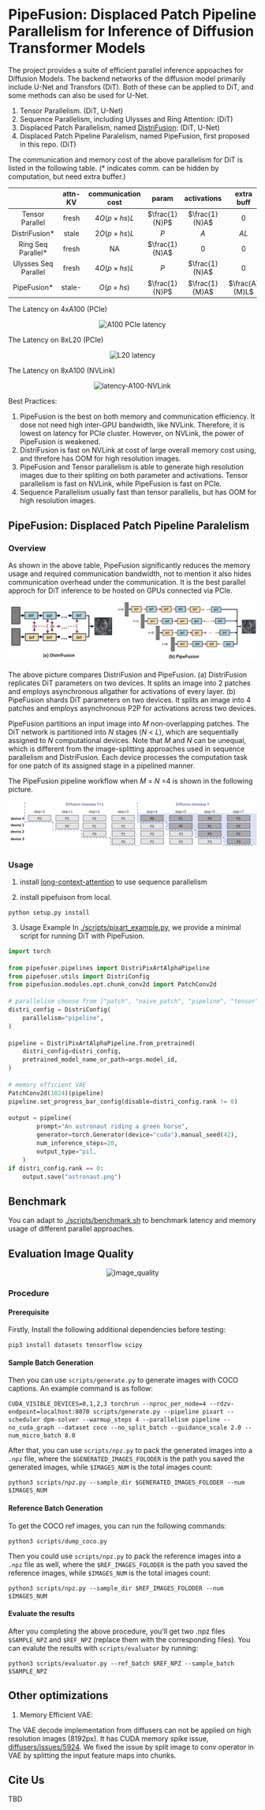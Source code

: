 # PipeFusion: Displaced Patch Pipeline Parallelism for Inference of Diffusion Transformer Models

The project provides a suite of efficient parallel inference appoaches for Diffusion Models.
The backend networks of the diffusion model primarily include U-Net and Transfors (DiT). Both of these can be applied to DiT, and some methods can also be used for U-Net.

1. Tensor Parallelism. (DiT, U-Net)
2. Sequence Parallelism, including Ulysses and Ring Attention: (DiT)
3. Displaced Patch Parallelism, named [DistriFusion](https://arxiv.org/abs/2402.19481): (DiT, U-Net)
4. Displaced Patch Pipeline Paralelism, named PipeFusion, first proposed in this repo. (DiT)

The communication and memory cost of the above parallelism for DiT is listed in the following table. (* indicates comm. can be hidden by computation, but need extra buffer.)

<div align="center">

|          | attn-KV | communication cost | param | activations | extra buff |
|:--------:|:-------:|:-----------------:|:-----:|:-----------:|:----------:|
| Tensor Parallel | fresh | $4O(p \times hs)L$ | $\frac{1}{N}P$ | $\frac{1}{N}A$ | 0 |
| DistriFusion* | stale | $2O(p \times hs)L$ | $P$ | $A$ | $AL$ |
| Ring Seq Parallel* | fresh | NA | $\frac{1}{N}A$ | 0 | 0 |
| Ulysses Seq Parallel | fresh | $4O(p \times hs)L$ | $P$ | $\frac{1}{N}A$ | 0 |
| PipeFusion* | stale- | $O(p \times hs)$ | $\frac{1}{N}P$ | $\frac{1}{M}A$ | $\frac{A}{M}L$ |

</div>

The Latency on 4xA100 (PCIe)

<div align="center">
    <img src="./assets/latency-A100-PCIe.jpg" alt="A100 PCIe latency">
</div>

The Latency on 8xL20 (PCIe)

<div align="center">
    <img src="./assets/latency-L20.jpg" alt="L20 latency">
</div>

The Latency on 8xA100 (NVLink)

<div align="center">
    <img src="./assets/latency-A100-NVLink.jpg" alt="latency-A100-NVLink">
</div>

Best Practices:

1. PipeFusion is the best on both memory and communication efficiency. It dose not need high inter-GPU bandwidth, like NVLink. Therefore, it is lowest on latency for PCIe cluster. However, on NVLink, the power of PipeFusion is weakened.
2. DistriFusion is fast on NVLink at cost of large overall memory cost using, and threfore has OOM for high resolution images.
3. PipeFusion and Tensor parallelism is able to generate high resolution images due to their spliting on both parameter and activations. Tensor parallelism is fast on NVLink, while PipeFusion is fast on PCIe. 
4. Sequence Parallelism usually fast than tensor parallelis, but has OOM for 
high resolution images.


##  PipeFusion: Displaced Patch Pipeline Paralelism

### Overview

As shown in the above table, PipeFusion significantly reduces the memory usage and required communication bandwidth, not to mention it also hides communication overhead under the communication.
It is the best parallel approch for DiT inference to be hosted on GPUs connected via PCIe.

<div align="center">
    <img src="./assets/overview.jpg" alt="PipeFusion Image">
</div>

The above picture compares DistriFusion and PipeFusion.
(a) DistriFusion replicates DiT parameters on two devices. 
It splits an image into 2 patches and employs asynchronous allgather for activations of every layer.
(b) PipeFusion shards DiT parameters on two devices.
It splits an image into 4 patches and employs asynchronous P2P for activations across two devices.


PipeFusion partitions an input image into $M$ non-overlapping patches.
The DiT network is partitioned into $N$ stages ($N$ < $L$), which are sequentially assigned to $N$ computational devices. 
Note that $M$ and $N$ can be unequal, which is different from the image-splitting approaches used in sequence parallelism and DistriFusion.
Each device processes the computation task for one patch of its assigned stage in a pipelined manner. 

The PipeFusion pipeline workflow when $M$ = $N$ =4 is shown in the following picture.

<div align="center">
    <img src="./assets/pipefusion.jpg" alt="Pipeline Image">
</div>


### Usage

1. install [long-context-attention](https://github.com/feifeibear/long-context-attention) to use sequence parallelism

2. install pipefuison from local.
```
python setup.py install
```

3. Usage Example
In [./scripts/pixart_example.py](./scripts/pixart_example.py), we provide a minimal script for running DiT with PipeFusion.

```python
import torch

from pipefuser.pipelines import DistriPixArtAlphaPipeline
from pipefuser.utils import DistriConfig
from pipefusion.modules.opt.chunk_conv2d import PatchConv2d

# parallelism choose from ["patch", "naive_patch", "pipeline", "tensor"],
distri_config = DistriConfig(
    parallelism="pipeline",
)

pipeline = DistriPixArtAlphaPipeline.from_pretrained(
    distri_config=distri_config,
    pretrained_model_name_or_path=args.model_id,
)

# memory efficient VAE
PatchConv2d(1024)(pipeline)
pipeline.set_progress_bar_config(disable=distri_config.rank != 0)

output = pipeline(
        prompt="An astronaut riding a green horse",
        generator=torch.Generator(device="cuda").manual_seed(42),
        num_inference_steps=20,
        output_type="pil,
    )
if distri_config.rank == 0:
    output.save("astronaut.png")
```

## Benchmark

You can  adapt to [./scripts/benchmark.sh](./scripts/benchmark.sh) to benchmark latency and memory usage of different parallel approaches.

## Evaluation Image Quality

<div align="center">
    <img src="./assets/image_quality.png" alt="image_quality">
</div>

### Procedure
#### Prerequisite
Firstly, Install the following additional dependencies before testing:
```
pip3 install datasets tensorflow scipy
```

#### Sample Batch Generation
Then you can use `scripts/generate.py` to generate images with COCO captions. An example command is as follow:
```
CUDA_VISIBLE_DEVICES=0,1,2,3 torchrun --nproc_per_node=4 --rdzv-endpoint=localhost:8070 scripts/generate.py --pipeline pixart --scheduler dpm-solver --warmup_steps 4 --parallelism pipeline --no_cuda_graph --dataset coco --no_split_batch --guidance_scale 2.0 --num_micro_batch 8.0
```

After that, you can use `scripts/npz.py` to pack the generated images into a `.npz` file, where the `$GENERATED_IMAGES_FOLODER` is the path you saved the generated images, while `$IMAGES_NUM` is the total images count:
```
python3 scripts/npz.py --sample_dir $GENERATED_IMAGES_FOLODER --num $IMAGES_NUM
```

#### Reference Batch Generation
To get the COCO ref images, you can run the following commands:
```
python3 scripts/dump_coco.py
```
Then you could use `scripts/npz.py` to pack the reference images into a `.npz` file as well, where the `$REF_IMAGES_FOLODER` is the path you saved the reference images, while `$IMAGES_NUM` is the total images count:
```
python3 scripts/npz.py --sample_dir $REF_IMAGES_FOLODER --num $IMAGES_NUM
```

#### Evaluate the results
After you completing the above procedure, you'll get two .npz files `$SAMPLE_NPZ` and `$REF_NPZ` (replace them with the corresponding files). You can evalute the results with `scripts/evaluator` by running:
```
python3 scripts/evaluator.py --ref_batch $REF_NPZ --sample_batch $SAMPLE_NPZ
```


## Other optimizations

1. Memory Efficient VAE: 

The VAE decode implementation from diffusers can not be applied on high resolution images (8192px).
It has CUDA memory spike issue, [diffusers/issues/5924](https://github.com/huggingface/diffusers/issues/5924). 
We fixed the issue by split image to conv operator in VAE by splitting the input feature maps into chunks.


## Cite Us
TBD